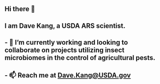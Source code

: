 ## Hi there 👋

## I am Dave Kang, a USDA ARS scientist.

## - 🔭 I’m currently working and looking to collaborate on projects utilizing insect microbiomes in the control of agricultural pests.
## - 📫 Reach me at Dave.Kang@USDA.gov

<!--
**DavidKang-USDA/DavidKang-USDA** is a ✨ _special_ ✨ repository because its `README.md` (this file) appears on your GitHub profile.
I am Dave Kang, a USDA ARS scientist.

- 🔭 I’m currently working and looking to collaborate on projects utilizing insect microbiomes in the control of agricultural pests.
- 📫 Reach me at Dave.Kang@USDA.gov
-->
